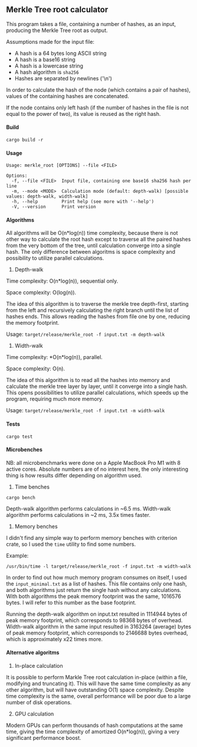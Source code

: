 ## Merkle Tree root calculator

This program takes a file, containing a number of hashes, as an input, producing
the Merkle Tree root as output.

Assumptions made for the input file:

- A hash is a 64 bytes long ASCII string
- A hash is a base16 string
- A hash is a lowercase string
- A hash algorithm is `sha256`
- Hashes are separated by newlines ('\n')

In order to calculate the hash of the node (which contains a pair of hashes),
values of the containing hashes are concatenated.

If the node contains only left hash (if the number of hashes in the file is not
equal to the power of two), its value is reused as the right hash.

#### Build

```
cargo build -r
```

#### Usage

```
Usage: merkle_root [OPTIONS] --file <FILE>

Options:
  -f, --file <FILE>  Input file, containing one base16 sha256 hash per line
  -m, --mode <MODE>  Calculation mode (default: depth-walk) [possible values: depth-walk, width-walk]
  -h, --help         Print help (see more with '--help')
  -V, --version      Print version
```

#### Algorithms

All algorithms will be O(n\*log(n)) time complexity, because there is not other
way to calculate the root hash except to traverse all the paired hashes from the
very bottom of the tree, until calculation converge into a single hash. The only
difference between algoritms is space complexity and possibility to utilize
parallel calculations.

1. Depth-walk

Time complexity: O(n\*log(n)), sequential only.

Space complexity: O(log(n)).

The idea of this algorithm is to traverse the merkle tree depth-first, starting
from the left and recursively calculating the right branch until the list of
hashes ends. This allows reading the hashes from file one by one, reducing the
memory footprint.

Usage: `target/release/merkle_root -f input.txt -m depth-walk`

1. Width-walk

Time complexity: \*O(n\*log(n)), parallel.

Space complexity: O(n).

The idea of this algorithm is to read all the hashes into memory and calculate
the merkle tree layer by layer, until it converge into a single hash. This opens
possibilities to utilize parallel calculations, which speeds up the program,
requiring much more memory.

Usage: `target/release/merkle_root -f input.txt -m width-walk`

#### Tests

```
cargo test
```

#### Microbenches

NB: all microbenchmarks were done on a Apple MacBook Pro M1 with 8 active cores.
Absolute numbers are of no interest here, the only interesting thing is how
results differ depending on algorithm used.

1. Time benches

```
cargo bench
```

Depth-walk algorithm performs calculations in ~6.5 ms. Width-walk algorithm
performs calculations in ~2 ms, 3.5x times faster.

1. Memory benches

I didn't find any simple way to perform memory benches with criterion crate, so
I used the `time` utility to find some numbers.

Example:

```
/usr/bin/time -l target/release/merkle_root -f input.txt -m width-walk
```

In order to find out how much memory program consumes on itself, I used the
`input_minimal.txt` as a list of hashes. This file contains only one hash, and
both algorithms just return the single hash without any calculations. With both
algorithms the peak memory footprint was the same, 1016576 bytes. I will refer
to this number as the base footprint.

Running the depth-walk algorithm on input.txt resulted in 1114944 bytes of peak
memory footprint, which corresponds to 98368 bytes of overhead. Width-walk
algorithm in the same input resulted in 3163264 (average) bytes of peak memory
footprint, which corresponds to 2146688 bytes overhead, which is approximately
x22 times more.

#### Alternative algoritms

1. In-place calculation

It is possible to perform Markle Tree root calculation in-place (within a file,
modifying and truncating it). This will have the same time complexity as any
other algorithm, but will have outstanding O(1) space complexity. Despite time
complexity is the same, overall performance will be poor due to a large number
of disk operations.

2. GPU calculation

Modern GPUs can perform thousands of hash computations at the same time, giving
the time complexity of amortized O(n\*log(n)), giving a very significant
performance boost.
